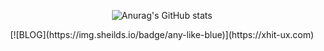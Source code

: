 <div align=center>

![Anurag's GitHub stats](https://github-readme-stats.vercel.app/api?username=xhit-ux&show_icons=true)

</div>
<div id="img" align=center>
[![BLOG](https://img.sheilds.io/badge/any-like-blue)](https://xhit-ux.com)
</div>
